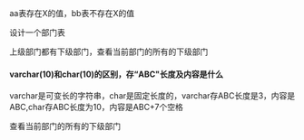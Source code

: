 aa表存在X的值，bb表不存在X的值

设计一个部门表

上级部门都有下级部门，查看当前部门的所有的下级部门

#### varchar(10)和char(10)的区别，存“ABC"长度及内容是什么

varchar是可变长的字符串，char是固定长度的，varchar存ABC长度是3，内容是ABC,char存ABC长度为10，内容是ABC+7个空格

查看当前部门的所有的下级部门